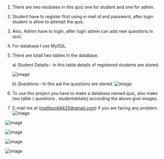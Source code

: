 1) There are two modukes in this quiz one for student and one for admin.
2) Student have to register first using e-mail id and password, after login student is allow to attempt the quiz.
3) Also, Admin have to login, after login admin can add new questions in quiz.
4) For database I use MySQL.
5) There are totall two tables in the database.
   
    a) Student Details:- In this table details of registered students are stored.
   
   ![image](https://github.com/anassheikh001/Online_Quiz/assets/153191817/cebcc5be-2ab1-4ccb-8deb-1515331fc606)

   b) Questions:- In this aal the questions are stored.
   ![image](https://github.com/anassheikh001/Online_Quiz/assets/153191817/b3c5c495-d943-439c-b61b-1aecca27fe09)
7) To use this project you have to make a database named quiz, also make two table ( questions , studentdetails) according the above give images.
8) E-mail me at (mahboob8425@gmail.com) if you are facing any problem.
   ![image](https://github.com/anassheikh001/Online_Quiz/assets/153191817/dd2f681d-dba0-4759-8245-0f52539ae1b3)
   
![image](https://github.com/anassheikh001/Online_Quiz/assets/153191817/2b641d8d-ef4c-4081-a1ab-75cea1df5d09)

![image](https://github.com/anassheikh001/Online_Quiz/assets/153191817/8ee297ba-c7c3-4f9e-be4d-4c34399fe96d)

![image](https://github.com/anassheikh001/Online_Quiz/assets/153191817/8cdd4375-1d45-428c-89e6-3c3af8d893be)

![image](https://github.com/anassheikh001/Online_Quiz/assets/153191817/294660cb-7167-40f6-80f6-9c3b689e134b)





